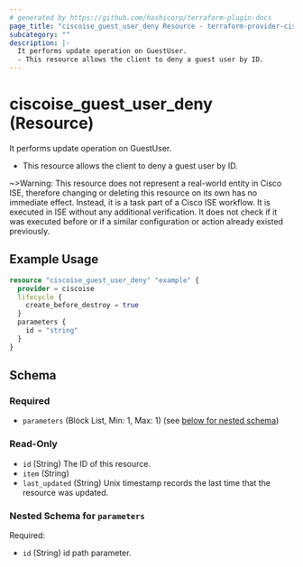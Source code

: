 ```yaml
---
# generated by https://github.com/hashicorp/terraform-plugin-docs
page_title: "ciscoise_guest_user_deny Resource - terraform-provider-ciscoise"
subcategory: ""
description: |-
  It performs update operation on GuestUser.
  - This resource allows the client to deny a guest user by ID.
---
```


# ciscoise_guest_user_deny (Resource)

It performs update operation on GuestUser.
- This resource allows the client to deny a guest user by ID.


~>Warning: This resource does not represent a real-world entity in Cisco ISE, therefore changing or deleting this resource on its own has no immediate effect. Instead, it is a task part of a Cisco ISE workflow. It is executed in ISE without any additional verification. It does not check if it was executed before or if a similar configuration or action already existed previously.

## Example Usage

```terraform
resource "ciscoise_guest_user_deny" "example" {
  provider = ciscoise
  lifecycle {
    create_before_destroy = true
  }
  parameters {
    id = "string"
  }
}
```

<!-- schema generated by tfplugindocs -->
## Schema

### Required

- `parameters` (Block List, Min: 1, Max: 1) (see [below for nested schema](#nestedblock--parameters))

### Read-Only

- `id` (String) The ID of this resource.
- `item` (String)
- `last_updated` (String) Unix timestamp records the last time that the resource was updated.

<a id="nestedblock--parameters"></a>
### Nested Schema for `parameters`

Required:

- `id` (String) id path parameter.


